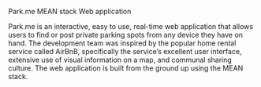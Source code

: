 Park.me MEAN stack Web application

Park.me is an interactive, easy to use, real-time web application that allows users to find or post private parking spots from
any device they have on hand. The development team was inspired by the popular home rental service called AirBnB, specifically
the service’s excellent user interface, extensive use of visual information on a map, and communal sharing culture. The web application
is built from the ground up using the MEAN stack.
